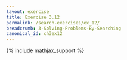 ```yaml
---
layout: exercise
title: Exercise 3.12
permalink: /search-exercises/ex_12/
breadcrumb: 3-Solving-Problems-By-Searching
canonical_id: ch3ex12
---
```


{% include mathjax_support %}
